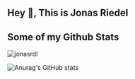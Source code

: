 ## Hey 👋, This is Jonas Riedel
<!--- [![Gmail Badge](https://img.shields.io/badge/-jonasriedel@jonasriedel.com-c14438?style=flat&logo=Gmail&logoColor=white&link=mailto:jonasriedel@jonasriedel.com)](mailto:jonasriedel@jonasriedel.com) [![Github Badge](https://img.shields.io/badge/-jonasrdl-grey?style=flat&logo=github&logoColor=white&link=https://github.com/jonasrdl/)](https://www.github.com/jonasrdl/) [![Twitter Badge](https://img.shields.io/badge/-jvnxs7-00acee?style=flat&logo=twitter&logoColor=white&link=https://twitter.com/jvnxs7/)](https://www.twitter.com/jvnxs7/) <p align='left'>16 years old,
Based in Germany</p>
-->
## Some of my Github Stats
<p align=left> <img src=https://komarev.com/ghpvc/?username=jonasrdl alt=jonasrdl /> </p>

![Anurag's GitHub stats](https://github-readme-stats.vercel.app/api?username=jonasrdl&show_icons=true&theme=tokyonight)
<!-- [![Top Langs](https://github-readme-stats.vercel.app/api/top-langs/?username=jonasrdl&layout=compact)](https://github.com/jonasrdl/github-readme-stats) -->
